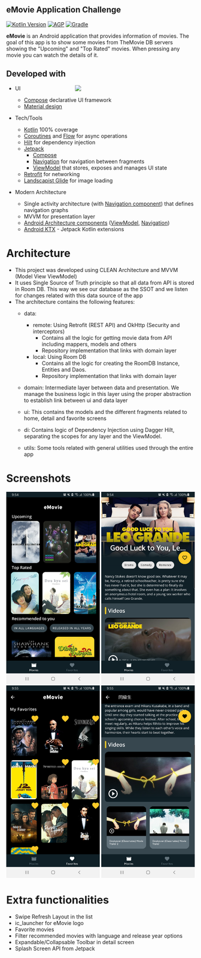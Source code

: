 ## eMovie Application Challenge

[![Kotlin Version](https://img.shields.io/badge/Kotlin-1.6.10-blue.svg)](https://kotlinlang.org)
[![AGP](https://img.shields.io/badge/AndroidStudio-2021.1.1-blue?style=flat)](https://developer.android.com/studio/releases/gradle-plugin)
[![Gradle](https://img.shields.io/badge/Gradle-7.0.2-blue?style=flat)](https://gradle.org)

**eMovie** is an Android application that provides information of movies. The goal of this app is to show 
some movies from TheMovie DB servers showing the "Upcoming" and "Top Rated" movies. When pressing any movie 
you can watch the details of it.

## Developed with

<img src="art/emovie_sample_high.gif" width="300" align="right" hspace="20">

* UI
   * [Compose](https://developer.android.com/jetpack/compose) declarative UI framework
   * [Material design](https://material.io/design)

* Tech/Tools
    * [Kotlin](https://kotlinlang.org/) 100% coverage
    * [Coroutines](https://kotlinlang.org/docs/reference/coroutines-overview.html) and [Flow](https://developer.android.com/kotlin/flow) for async operations
    * [Hilt](https://developer.android.com/training/dependency-injection/hilt-android) for dependency injection
    * [Jetpack](https://developer.android.com/jetpack)
        * [Compose](https://developer.android.com/jetpack/compose)
        * [Navigation](https://developer.android.com/topic/libraries/architecture/navigation/) for navigation between fragments
        * [ViewModel](https://developer.android.com/topic/libraries/architecture/viewmodel) that stores, exposes and manages UI state
    * [Retrofit](https://square.github.io/retrofit/) for networking
    * [Landscapist Glide](https://github.com/skydoves/landscapist) for image loading

* Modern Architecture
    * Single activity architecture (with [Navigation component](https://developer.android.com/guide/navigation/navigation-getting-started)) that defines navigation graphs
    * MVVM for presentation layer
    * [Android Architecture components](https://developer.android.com/topic/libraries/architecture) ([ViewModel](https://developer.android.com/topic/libraries/architecture/viewmodel), [Navigation](https://developer.android.com/jetpack/androidx/releases/navigation))
    * [Android KTX](https://developer.android.com/kotlin/ktx) - Jetpack Kotlin extensions

# Architecture

* This project was developed using CLEAN Architecture and MVVM (Model View ViewModel) 
* It uses Single Source of Truth principle so that all data from API is stored in Room DB. 
  This way we see our database as the SSOT and we listen for changes related with this data 
  source of the app
* The architecture contains the following features:
    * data:
        * remote: Using Retrofit (REST API) and OkHttp (Security and interceptors)
            * Contains all the logic for getting movie data from API including mappers, models and others
            * Repository implementation that links with domain layer
        * local: Using Room DB
            * Contains all the logic for creating the RoomDB Instance, Entities and Daos.
            * Repository implementation that links with domain layer

    * domain: Intermediate layer between data and presentation. We manage the business logic in this layer 
      using the proper abstraction to establish link between ui and data layer

    * ui: This contains the models and the different fragments related to home, detail and favorite screens

    * di: Contains logic of Dependency Injection using Dagger Hilt, separating the scopes for any
      layer and the ViewModel.
  
    * utils: Some tools related with general utilities used through the entire app
    
# Screenshots

<p float="left">
<img src="art/emovie_screenshot_1.png" width="250">
<img src="art/emovie_screenshot_2.png" width="250">
<img src="art/emovie_screenshot_3.png" width="250">
<img src="art/emovie_screenshot_4.png" width="250">
</p>

# Extra functionalities

* Swipe Refresh Layout in the list
* ic_launcher for eMovie logo
* Favorite movies
* Filter recommended movies with language and release year options
* Expandable/Collapsable Toolbar in detail screen
* Splash Screen API from Jetpack

